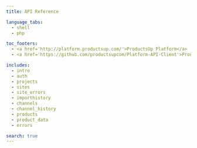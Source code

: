 ```yaml
---
title: API Reference

language_tabs:
  - shell
  - php

toc_footers:
  - <a href='http://platform.productsup.com/'>ProductsUp Platform</a>
  - <a href='https://github.com/productsupcom/Platform-API-Client'>ProductsUp Platform API Client (PHP)</a>

includes:
  - intro
  - auth
  - projects
  - sites
  - site_errors
  - importhistory
  - channels
  - channel_history
  - products
  - product_data
  - errors

search: true
---
```


